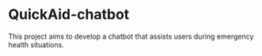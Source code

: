 # QuickAid-chatbot
This project aims to develop a chatbot that assists users during emergency health situations.
